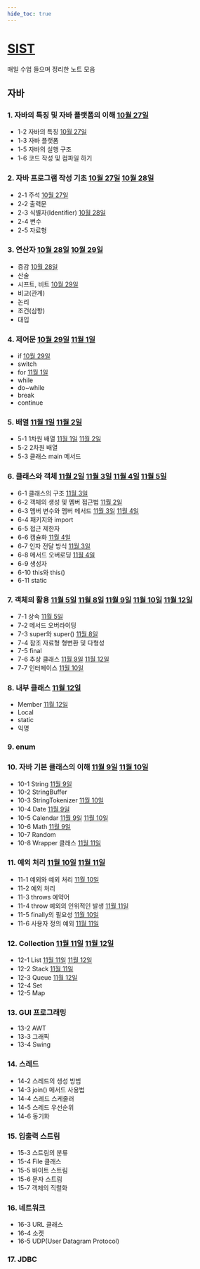 ```yaml
---
hide_toc: true
---
```


# [SIST](https://github.com/jhmin-dev/SIST)

매일 수업 들으며 정리한 노트 모음

## 자바

### 1. 자바의 특징 및 자바 플랫폼의 이해 [10월 27일](1027.md)

- 1-2 자바의 특징 [10월 27일](1027.md#1-2-자바의-특징)
- 1-3 자바 플랫폼
- 1-5 자바의 실행 구조
- 1-6 코드 작성 및 컴파일 하기

### 2. 자바 프로그램 작성 기초 [10월 27일](1027.md) [10월 28일](1028.md)

- 2-1 주석 [10월 27일](1027.md#2-1-주석)
- 2-2 출력문
- 2-3 식별자(Identifier) [10월 28일](1028.md#2-3-식별자identifier)
- 2-4 변수
- 2-5 자료형

### 3. 연산자 [10월 28일](1028.md) [10월 29일](1029.md)

- 증감 [10월 28일](1028.md#증감-연산자)
- 산술
- 시프트, 비트 [10월 29일](1029.md#시프트-연산자-비트-연산자)
- 비교(관계)
- 논리
- 조건(삼항)
- 대입

### 4. 제어문 [10월 29일](1029.md) [11월 1일](1101.md)

- if [10월 29일](1029.md#if)
- switch
- for [11월 1일](1101.md#for)
- while
- do~while
- break
- continue

### 5. 배열 [11월 1일](1101.md) [11월 2일](1102.md)

- 5-1 1차원 배열 [11월 1일](1101.md#5-1-1차원-배열) [11월 2일](1102.md#5-1-1차원-배열)
- 5-2 2차원 배열
- 5-3 클래스 main 메서드

### 6. 클래스와 객체 [11월 2일](1102.md) [11월 3일](1103.md) [11월 4일](1104.md) [11월 5일](1105.md)

- 6-1 클래스의 구조 [11월 3일](1103.md#6-1-클래스의-구조)
- 6-2 객체의 생성 및 멤버 접근법 [11월 2일](1102.md#6-2-객체의-생성-및-멤버-접근법)
- 6-3 멤버 변수와 멤버 메서드 [11월 3일](1103.md#6-3-멤버-변수와-멤버-메서드) [11월 4일](1104.md#6-3-멤버-변수와-멤버-메서드)
- 6-4 패키지와 import
- 6-5 접근 제한자
- 6-6 캡슐화 [11월 4일](1104.md#6-6-캡슐화)
- 6-7 인자 전달 방식 [11월 3일](1103.md#6-7-인자-전달-방식)
- 6-8 메서드 오버로딩 [11월 4일](1104.md#6-8-메서드-오버로딩)
- 6-9 생성자
- 6-10 this와 this()
- 6-11 static

### 7. 객체의 활용 [11월 5일](1105.md) [11월 8일](1108.md) [11월 9일](1109.md) [11월 10일](1110.md) [11월 12일](1112.md)

- 7-1 상속 [11월 5일](1105.md#7-1-상속)
- 7-2 메서드 오버라이딩
- 7-3 super와 super() [11월 8일](1108.md#7-3-super와-super)
- 7-4 참조 자료형 형변환 및 다형성
- 7-5 final
- 7-6 추상 클래스 [11월 9일](1109.md#7-6-추상-클래스) [11월 12일](1112.md#7-6-추상-클래스)
- 7-7 인터페이스 [11월 10일](1110.md#7-7-인터페이스)

### 8. 내부 클래스 [11월 12일](1112.md)

- Member [11월 12일](1112.md#Member)
- Local
- static
- 익명

### 9. enum

### 10. 자바 기본 클래스의 이해 [11월 9일](1109.md) [11월 10일](1110.md)

- 10-1 String [11월 9일](1109.md#10-1-String)
- 10-2 StringBuffer
- 10-3 StringTokenizer [11월 10일](1110.md#10-3-StringTokenizer)
- 10-4 Date [11월 9일](1109.md#10-4-Date)
- 10-5 Calendar [11월 9일](1109.md#10-5-Calendar) [11월 10일](1110.md#10-5-Calendar)
- 10-6 Math [11월 9일](1109.md#10-6-Math)
- 10-7 Random
- 10-8 Wrapper 클래스 [11월 11일](1111.md#10-8-Wrapper-클래스)

### 11. 예외 처리 [11월 10일](1110.md) [11월 11일](1111.md)

- 11-1 예외와 예외 처리 [11월 10일](1110.md#11-1-예외와-예외-처리)
- 11-2 예외 처리
- 11-3 throws 예약어
- 11-4 throw 예외의 인위적인 발생 [11월 11일](1111.md#11-4-throw-예외의-인위적인-발생)
- 11-5 finally의 필요성 [11월 10일](1110.md#11-5-finally의-필요성)
- 11-6 사용자 정의 예외 [11월 11일](1111.md#11-6-사용자-정의-예외)

### 12. Collection [11월 11일](1111.md) [11월 12일](1112.md)

- 12-1 List [11월 11일](1111.md#12-1-List) [11월 12일](1112.md#12-1-List)
- 12-2 Stack [11월 11일](1111.md#12-2-Stack)
- 12-3 Queue [11월 12일](1112.md#12-3-Queue)
- 12-4 Set
- 12-5 Map
<!-- - 12-6 제네릭 -->

### 13. GUI 프로그래밍

- 13-2 AWT
- 13-3 그래픽
- 13-4 Swing

### 14. 스레드

- 14-2 스레드의 생성 방법
- 14-3 join() 메서드 사용법
- 14-4 스레드 스케줄러
- 14-5 스레드 우선순위
- 14-6 동기화

### 15. 입출력 스트림

- 15-3 스트림의 분류
- 15-4 File 클래스
- 15-5 바이트 스트림
- 15-6 문자 스트림
- 15-7 객체의 직렬화

### 16. 네트워크

- 16-3 URL 클래스
- 16-4 소켓
- 16-5 UDP(User Datagram Protocol)

### 17. JDBC
